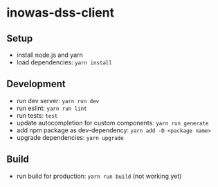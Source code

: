 # inowas-dss-client

## Setup

* install node.js and yarn
* load dependencies: `yarn install`

## Development

* run dev server: `yarn run dev`
* run eslint: `yarn run lint`
* run tests: `test`
* update autocompletion for custom components: `yarn run generate`
* add npm package as dev-dependency: `yarn add -D <package name>`
* upgrade dependencies: `yarn upgrade`

## Build

* run build for production: `yarn run build` (not working yet)
